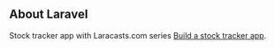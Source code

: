 ## About Laravel

Stock tracker app with Laracasts.com series 
[Build a stock tracker app](https://laracasts.com/series/build-a-stock-tracker-app).
